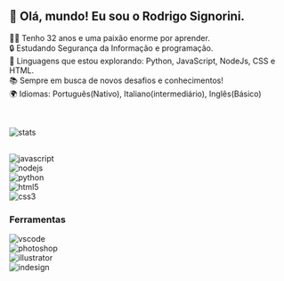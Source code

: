 ## 👋 Olá, mundo! Eu sou o Rodrigo Signorini.</br>
👨‍💻 Tenho 32 anos e uma paixão enorme por aprender.</br>
🔒 Estudando Segurança da Informação e programação.</br>
🌟 Linguagens que estou explorando: Python, JavaScript, NodeJs, CSS e HTML.</br>
📚 Sempre em busca de novos desafios e conhecimentos!</br>
🌍 Idiomas: Português(Nativo), Italiano(intermediário), Inglês(Básico)</br>
##
<div style="display:  inline_block"></br>
    <img align="center" alt="stats" src="https://github-readme-stats.vercel.app/api?username=RodrigoSignorini&theme=dracula" />
</div>    

##

<div style="display: ">
    <img align="auto" alt="javascript" src="https://img.shields.io/badge/JavaScript-323330?style=for-the-badge&logo=javascript&logoColor=F7DF1E" />
</div>

<div style="display: ">
    <img align="auto" alt="nodejs" src="https://img.shields.io/badge/Node.js-43853D?style=for-the-badge&logo=node.js&logoColor=white" />
</div>   

<div style="display:  inline_block">
    <img align="auto" alt="python" src="https://img.shields.io/badge/Python-3776AB?style=for-the-badge&logo=python&logoColor=white" />
</div>    

<div style="display:  inline_block">
    <img align="auto" alt="html5" src="https://img.shields.io/badge/HTML5-E34F26?style=for-the-badge&logo=html5&logoColor=white" />
</div>    

<div style="display:  inline_block">
    <img align="auto" alt="css3" src="https://img.shields.io/badge/CSS3-1572B6?style=for-the-badge&logo=css3&logoColor=white" />
</div>    

### Ferramentas 

<div style="display:  inline_block">
    <img align="auto" alt="vscode" src="https://img.shields.io/badge/Visual_Studio-5C2D91?style=for-the-badge&logo=visual%20studio&logoColor=white" />
</div>  

<div style="display:  inline_block">
    <img align="auto" alt="photoshop" src="https://img.shields.io/badge/Adobe%20Photoshop-31A8FF?style=for-the-badge&logo=Adobe%20Photoshop&logoColor=black" />
</div>    

<div style="display:  inline_block">
    <img align="auto" alt="illustrator" src="https://img.shields.io/badge/Adobe%20Illustrator-FF9A00?style=for-the-badge&logo=adobe%20illustrator&logoColor=white" />
</div>    

<div style="display:  inline_block">
    <img align="auto" alt="indesign" src="https://img.shields.io/badge/Adobe%20InDesign-FF3366?style=for-the-badge&logo=Adobe%20InDesign&logoColor=white" />
</div>    
